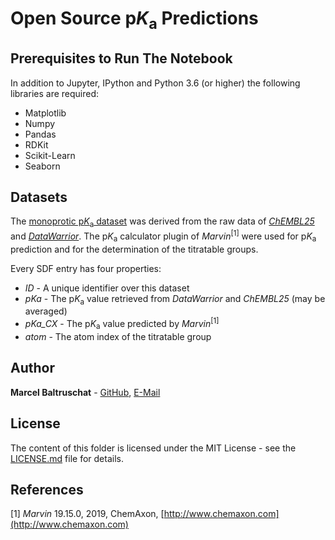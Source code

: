 # Open Source p*K*<sub>a</sub> Predictions

## Prerequisites to Run The Notebook

In addition to Jupyter, IPython and Python 3.6 (or higher) the following libraries are required:
- Matplotlib
- Numpy
- Pandas
- RDKit
- Scikit-Learn
- Seaborn

## Datasets

The [monoprotic p*K*<sub>a</sub> dataset](monoprotic_chembl_datawarrior.sdf) was derived from the raw data of 
*[ChEMBL25](https://www.ebi.ac.uk/chembl/)* and *[DataWarrior](http://www.openmolecules.org/datawarrior/)*. 
The p*K*<sub>a</sub> calculator plugin of *Marvin*<sup>[1]</sup> were used for p*K*<sub>a</sub> prediction and for the
determination of the titratable groups.

Every SDF entry has four properties:
- *ID* - A unique identifier over this dataset
- *pKa* - The p*K*<sub>a</sub> value retrieved from *DataWarrior* and *ChEMBL25* (may be averaged)
- *pKa_CX* - The p*K*<sub>a</sub> value predicted by *Marvin*<sup>[1]</sup>
- *atom* - The atom index of the titratable group

## Author

**Marcel Baltruschat** - [GitHub](https://github.com/mrcblt), [E-Mail](mailto:marcel.baltruschat@tu-dortmund.de)

## License

The content of this folder is licensed under the MIT License - see the [LICENSE.md](LICENSE.md) file for details.

## References

[1] *Marvin* 19.15.0, 2019, ChemAxon, [http://www.chemaxon.com](http://www.chemaxon.com)